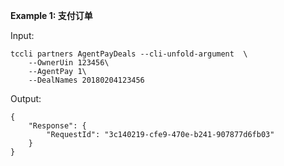 **Example 1: 支付订单**



Input: 

```
tccli partners AgentPayDeals --cli-unfold-argument  \
    --OwnerUin 123456\
    --AgentPay 1\
    --DealNames 20180204123456
```

Output: 
```
{
    "Response": {
        "RequestId": "3c140219-cfe9-470e-b241-907877d6fb03"
    }
}
```


